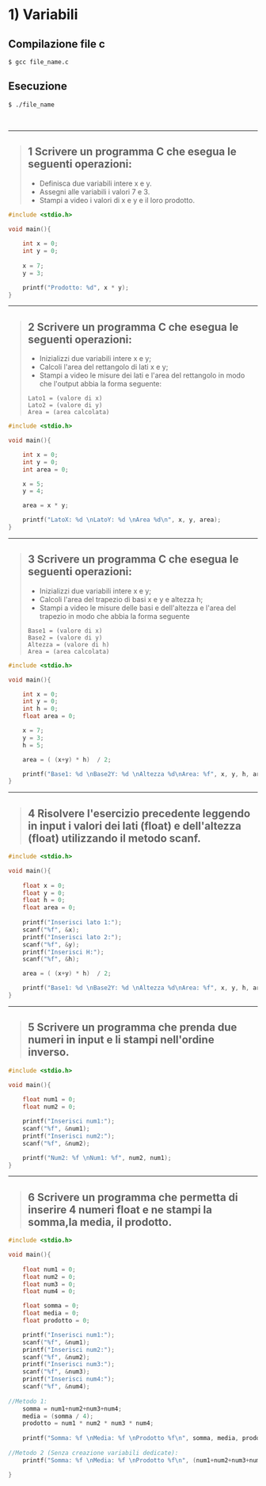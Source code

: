 # 1) Variabili #


## Compilazione file c
```
$ gcc file_name.c
```
## Esecuzione
```
$ ./file_name
```

<br/>
<hr/>

> ## 1 Scrivere un programma C che esegua le seguenti operazioni:
> 
> -   Definisca due variabili intere x e y.
> -   Assegni alle variabili i valori 7 e 3.
> -   Stampi a video i valori di x e y e il loro prodotto.

```c
#include <stdio.h>

void main(){
	
    int x = 0;
	int y = 0;
	
	x = 7;
	y = 3;

	printf("Prodotto: %d", x * y);
}
```

<hr/>

> ## 2 Scrivere un programma C che esegua le seguenti operazioni:
> 
> -   Inizializzi due variabili intere x e y;
> -   Calcoli l'area del rettangolo di lati x e y;
> -   Stampi a video le misure dei lati e l'area del rettangolo in modo che l'output abbia la forma seguente:
>	```
>   Lato1 = (valore di x)
> 	Lato2 = (valore di y)
> 	Area = (area calcolata)
>	```

```c
#include <stdio.h>

void main(){

    int x = 0;
    int y = 0;
    int area = 0;

    x = 5;
    y = 4;

    area = x * y;

    printf("LatoX: %d \nLatoY: %d \nArea %d\n", x, y, area);
}
```

<hr/>

> ## 3 Scrivere un programma C che esegua le seguenti operazioni:
> 
> -   Inizializzi due variabili intere x e y;
> -   Calcoli l'area del trapezio di basi x e y e altezza h;
> -   Stampi a video le misure delle basi e dell'altezza e l'area del trapezio in modo che abbia la forma seguente
> 	```
>	Base1 = (valore di x)
>	Base2 = (valore di y)
> 	Altezza = (valore di h)
>	Area = (area calcolata)
>	```


```c
#include <stdio.h>

void main(){

    int x = 0;
    int y = 0;
    int h = 0;
    float area = 0;

    x = 7;
    y = 3;
    h = 5;

    area = ( (x+y) * h)  / 2;

    printf("Base1: %d \nBase2Y: %d \nAltezza %d\nArea: %f", x, y, h, area);
}
```

<hr/>

> ## 4 Risolvere l'esercizio precedente leggendo in input i valori dei lati (float) e dell'altezza (float) utilizzando il metodo scanf.
> 
```c
#include <stdio.h>

void main(){
	
    float x = 0;
    float y = 0;
    float h = 0;
    float area = 0;
    
    printf("Inserisci lato 1:");
    scanf("%f", &x);
    printf("Inserisci lato 2:");
    scanf("%f", &y);
    printf("Inserisci H:");
    scanf("%f", &h);

    area = ( (x+y) * h)  / 2;

    printf("Base1: %d \nBase2Y: %d \nAltezza %d\nArea: %f", x, y, h, area);
}
```

<hr/>

> ## 5 Scrivere un programma che prenda due numeri in input e li stampi nell'ordine inverso.
> 
```c
#include <stdio.h>

void main(){
	
    float num1 = 0;
    float num2 = 0;

    printf("Inserisci num1:");
    scanf("%f", &num1);
    printf("Inserisci num2:");
    scanf("%f", &num2);

    printf("Num2: %f \nNum1: %f", num2, num1);
}
```

<hr/>

> ## 6 Scrivere un programma che permetta di inserire 4 numeri float e ne stampi la somma,la media, il prodotto.
> 
```c
#include <stdio.h>

void main(){
	
    float num1 = 0;
    float num2 = 0;
    float num3 = 0;
    float num4 = 0;

    float somma = 0;
    float media = 0;
    float prodotto = 0;

    printf("Inserisci num1:");
    scanf("%f", &num1);
    printf("Inserisci num2:");
    scanf("%f", &num2);
    printf("Inserisci num3:");
    scanf("%f", &num3);
    printf("Inserisci num4:");
    scanf("%f", &num4);
	
//Metodo 1:
    somma = num1+num2+num3+num4;
    media = (somma / 4);
    prodotto = num1 * num2 * num3 * num4;
 
    printf("Somma: %f \nMedia: %f \nProdotto %f\n", somma, media, prodotto);
	
//Metodo 2 (Senza creazione variabili dedicate):
    printf("Somma: %f \nMedia: %f \nProdotto %f\n", (num1+num2+num3+num4), (somma / 4), (num1 * num2 * num3 * num4));

}
```
